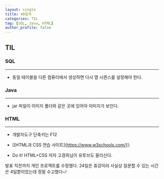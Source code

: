 ```yaml
---
layout: single
title: 40일차
categories: TIL
tag: [SQL, Java, HTML]
author_profile: false
---
```


## TIL

### SQL

------

* 동일 테이블을 다른 컴퓨터에서 생성하면 다시 열 시퀀스를 설정해야 한다.

### Java

------

* jar 파일이 이미지 폴더와 같은 곳에 있어야 이미지가 보인다.

### HTML

------

* 개발자도구 단축키는 F12 

* [[HTML과 CSS 연습 사이트\](https://www.w3schools.com/)]: 

* Do it! HTML+CSS 저자 고경희님이 유투브도 올리신다.



발표 직전까지 개인 프로젝트를 수정했다. 24일은 휴강이라 사실상 질문할 수 있는 시간은 4일뿐이었는데 정말 수고했다~!
